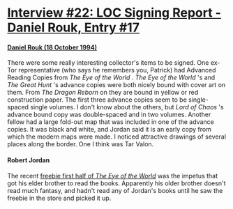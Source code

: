 # [Interview #22: LOC Signing Report - Daniel Rouk, Entry #17](https://www.theoryland.com/intvmain.php?i=22#17)

#### [Daniel Rouk (18 October 1994)](http://groups.google.com/group/rec.arts.sf.written.robert-jordan/msg/da92bee7eae49851)

There were some really interesting collector's items to be signed. One ex-Tor representative (who says he remembers you, Patrick) had Advanced Reading Copies from
*The Eye of the World*
.
*The Eye of the World*
's and
*The Great Hunt*
's advance copies were both nicely bound with cover art on them. From
*The Dragon Reborn*
on they are bound in yellow or red construction paper. The first three advance copies seem to be single-spaced single volumes. I don't know about the others, but
*Lord of Chaos*
's advance bound copy was double-spaced and in two volumes. Another fellow had a large fold-out map that was included in one of the advance copies. It was black and white, and Jordan said it is an early copy from which the modern maps were made. I noticed attractive drawings of several places along the border. One I think was Tar Valon.

#### Robert Jordan

The recent
[freebie first half of
*The Eye of the World*](https://p.twimg.com/ArXa4nHCMAMxxJr.jpg)
was the impetus that got his elder brother to read the books. Apparently his older brother doesn't read much fantasy, and hadn't read any of Jordan's books until he saw the freebie in the store and picked it up.

